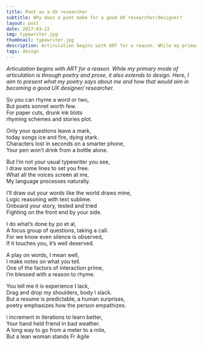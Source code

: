 ```yaml
---
title: Poet as a UX researcher
subtitle: Why does a poet make for a good UX researcher/designer?
layout: post
date: 2017-03-22
img: typewriter.jpg
thumbnail: typewriter.jpg
description: Articulation begins with ART for a reason. While my primary mode of articulation is through poetry and prose, it also extends to design. Here, I aim to present what my poetry says about me and how that would aim in becoming a good UX designer/ researcher.
tags: design
---
```


_Articulation begins with ART for a reason. While my primary mode of articulation is through poetry and prose, it also extends to design. Here, I aim to present what my poetry says about me and how that would aim in becoming a good UX designer/ researcher._

So you can rhyme a word or two,  
But poets sonnet worth few.  
For paper cuts, drunk ink blots  
rhyming schemes and stories plot.

Only your questions leave a mark,  
today songs ice and fire, dying stark.  
Characters lost in seconds on a smarter phone,  
Your pen won’t drink from a bottle alone.

But I’m not your usual typewriter you see,  
I draw some lines to set you free.  
What all the voices screen at me,  
My language processes naturally.

I’ll draw out your words like the world draws mine,  
Logic reasoning with text sublime.  
Onboard your story, tested and tried  
Fighting on the front end by your side.

I do what’s done by po et al,  
A focus group of questions, taking a call.  
For we know even silence is observed,  
If it touches you, it’s well deserved.

A play on words, I mean well,  
I make notes on what you tell.  
One of the factors of interaction prime,  
I’m blessed with a reason to rhyme.

You tell me it is experience I lack,  
Drag and drop my shoulders, body I slack.  
But a resume is predictable, a human surprises,  
poetry emphasizes how the person empathizes.

i increment in iterations to learn better,  
Your hand held friend in bad weather.  
A long way to go from a meter to a mile,  
But a lean woman stands Fr Agile